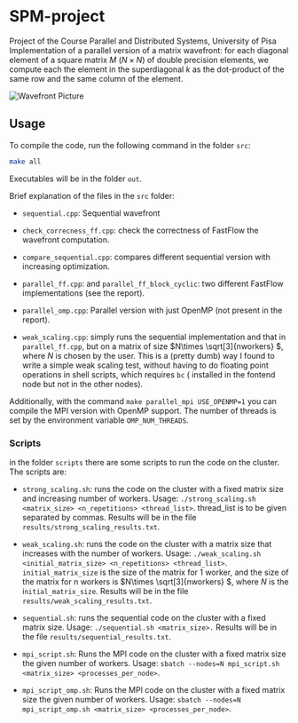 # SPM-project
Project of the Course Parallel and Distributed Systems, University of Pisa
Implementation of a parallel version of a matrix wavefront:
for each diagonal element of a square matrix $M$ ($N\times N$) of double precision
elements, we compute each the element in the superdiagonal $k$  as the dot-product of the same row and the same column of the element.

![Wavefront Picture](image.png)
## Usage

To compile the code, run the following command in the folder `src`:
```bash
make all
```
Executables will be in the folder `out`.

Brief explanation of the files in the `src` folder:

- `sequential.cpp`: Sequential wavefront

- `check_correcness_ff.cpp`: check the correctness of FastFlow the wavefront computation. 

- `compare_sequential.cpp`: compares different sequential version with increasing optimization.

- `parallel_ff.cpp`: and `parallel_ff_block_cyclic`: two different FastFlow implementations (see the report).

- `parallel_omp.cpp`: Parallel version with just OpenMP (not present in the report).

- `weak_scaling.cpp`: simply runs the sequential implementation and that in `parallel_ff.cpp`, but on a matrix of size $N\times \sqrt[3]{nworkers} $, where $N$ is chosen by the user. This is a (pretty dumb) way I found to write a simple weak scaling test, without having to do floating point operations in shell scripts, which requires `bc` ( installed in the fontend node but not in the other nodes).

Additionally, with the command `make parallel_mpi USE_OPENMP=1` you can compile the MPI version with OpenMP support. The number of threads is set by the environment variable `OMP_NUM_THREADS`.

### Scripts 
in the folder `scripts` there are some scripts to run the code on the cluster. The scripts are:

- `strong_scaling.sh`: runs the code on the cluster with a fixed matrix size and increasing number of workers.
Usage: `./strong_scaling.sh <matrix_size> <n_repetitions> <thread_list>`.  thread_list is to be given separated by commas.
Results will be in the file `results/strong_scaling_results.txt`.
- `weak_scaling.sh`: runs the code on the cluster with a matrix size that increases with the number of workers.
Usage: `./weak_scaling.sh <initial_matrix_size> <n_repetitions> <thread_list>`. `initial_matrix_size` is the size of the matrix for 1 worker, and the size of the matrix for n workers is $N\times \sqrt[3]{nworkers} $, where $N$ is the i`nitial_matrix_size`.
Results will be in the file `results/weak_scaling_results.txt`.

- `sequential.sh`: runs the sequential code on the cluster with a fixed matrix size. Usage: `./sequential.sh <matrix_size>.` Results will be in the file `results/sequential_results.txt`.

- `mpi_script.sh`: Runs the MPI code on the cluster with a fixed matrix size the given number of workers. Usage: 
`sbatch --nodes=N mpi_script.sh <matrix_size> <processes_per_node>`. 
- `mpi_script_omp.sh`: Runs the MPI code on the cluster with a fixed matrix size the given number of workers. Usage:
`sbatch --nodes=N mpi_script_omp.sh <matrix_size> <processes_per_node>`. 